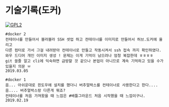 # 기술기록(도커)

[![GPL2](https://img.shields.io/badge/license-GPL2-yellowgreen.svg)](https://github.com/parkkw09/parkSync/edit/master/LICENSE)

```
#docker 2
컨테이너를 만들어서 블라블라 SSH 셋업 하고 컨테이너를 이미지로 만들어서 허브.도커에 올리고
다른 컴터로 가서 그걸 내려받아 컨테이너로 만들고 작동시켜서 ssh 접속 까지 확인하였다.
와우 드디어 개인 이미지 생성 ! 문제는 이게 기억이 남으려나 엄청 복잡한데 ㅎㅎㅎㅎ
git 쓸줄 알고 cli에 익숙하면 금방할 것 같으나 본업이 아니므로 계속 기억하고 있을 수가 있을지 의문 ㅠ
2019.03.05
```

```
#docker 1
음... 아쉬운대로 윈도우에 설치를 했더니 버추얼박스를 컨테이너로 사용한다고 한다....
음.... 버추얼박스랑 다른게 뭐죠?
컨테이너를 처음 가져왔을 때 느낌은 #배틀그라운드 처음 시작했을 때 느낌이구나.
2019.02.19
```
